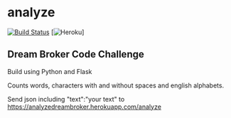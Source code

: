 # analyze
[![Build Status](https://travis-ci.org/izballs/analyze.svg?branch=main)](https://travis-ci.org/izballs/analyze)  [![Heroku](https://analyzedreambroker.herokuapp.com/)]
## Dream Broker Code Challenge

Build using Python and Flask

Counts words, characters with and without spaces and english alphabets.

Send json including "text":"your text" to https://analyzedreambroker.herokuapp.com/analyze
